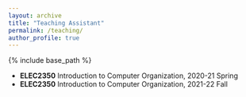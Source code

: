 ```yaml
---
layout: archive
title: "Teaching Assistant"
permalink: /teaching/
author_profile: true
---
```

{% include base_path %}


* **ELEC2350** Introduction to Computer Organization, 2020-21 Spring
* **ELEC2350** Introduction to Computer Organization, 2021-22 Fall